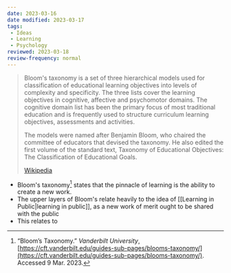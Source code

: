 ```yaml
---
date: 2023-03-16
date modified: 2023-03-17
tags: 
 - Ideas
 - Learning
 - Psychology
reviewed: 2023-03-18
review-frequency: normal
---
```

> Bloom's taxonomy is a set of three hierarchical models used for classification of educational learning objectives into levels of complexity and specificity. The three lists cover the learning objectives in cognitive, affective and psychomotor domains. The cognitive domain list has been the primary focus of most traditional education and is frequently used to structure curriculum learning objectives, assessments and activities.
>
> The models were named after Benjamin Bloom, who chaired the committee of educators that devised the taxonomy. He also edited the first volume of the standard text, Taxonomy of Educational Objectives: The Classification of Educational Goals.
>
> [Wikipedia](https://en.wikipedia.org/wiki/Bloom's%20taxonomy)

- Bloom's taxonomy[^1] states that the pinnacle of learning is the ability to create a new work.
- The upper layers of Bloom's relate heavily to the idea of [[Learning in Public|learning in public]], as a new work of merit ought to be shared with the public
- This relates to

[^1]: “Bloom’s Taxonomy.” _Vanderbilt University_, [https://cft.vanderbilt.edu/guides-sub-pages/blooms-taxonomy/](https://cft.vanderbilt.edu/guides-sub-pages/blooms-taxonomy/). Accessed 9 Mar. 2023.